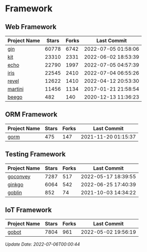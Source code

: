 # Framework

## Web Framework
| Project Name | Stars | Forks | Last Commit |
| ------------ | ----- | ----- | ----------- |
| [gin](https://github.com/gin-gonic/gin) | 60778 | 6742 | 2022-07-05 01:58:06 |
| [kit](https://github.com/go-kit/kit) | 23310 | 2331 | 2022-06-02 18:53:39 |
| [echo](https://github.com/labstack/echo) | 22790 | 1997 | 2022-07-05 04:57:39 |
| [iris](https://github.com/kataras/iris) | 22545 | 2410 | 2022-07-04 06:55:26 |
| [revel](https://github.com/revel/revel) | 12622 | 1410 | 2022-04-12 20:53:30 |
| [martini](https://github.com/go-martini/martini) | 11456 | 1134 | 2017-01-21 21:58:54 |
| [beego](https://github.com/astaxie/beego) | 482 | 140 | 2020-12-13 11:36:23 |

## ORM Framework
| Project Name | Stars | Forks | Last Commit |
| ------------ | ----- | ----- | ----------- |
| [gorm](https://github.com/jinzhu/gorm) | 475 | 147 | 2021-11-20 01:15:37 |

## Testing Framework
| Project Name | Stars | Forks | Last Commit |
| ------------ | ----- | ----- | ----------- |
| [goconvey](https://github.com/smartystreets/goconvey) | 7287 | 517 | 2022-05-17 18:39:55 |
| [ginkgo](https://github.com/onsi/ginkgo) | 6064 | 542 | 2022-06-25 17:40:39 |
| [goblin](https://github.com/franela/goblin) | 852 | 74 | 2021-10-03 14:34:22 |

## IoT Framework
| Project Name | Stars | Forks | Last Commit |
| ------------ | ----- | ----- | ----------- |
| [gobot](https://github.com/hybridgroup/gobot) | 7804 | 961 | 2022-05-02 19:56:19 |

*Update Date: 2022-07-06T00:00:44*
